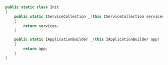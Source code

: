 ﻿``` csharp
public static class Init
{
    public static IServiceCollection _(this IServiceCollection services)
    {
        return services;
    }

    public static IApplicationBuilder _(this IApplicationBuilder app)
    {
        return app;
    }
}
```